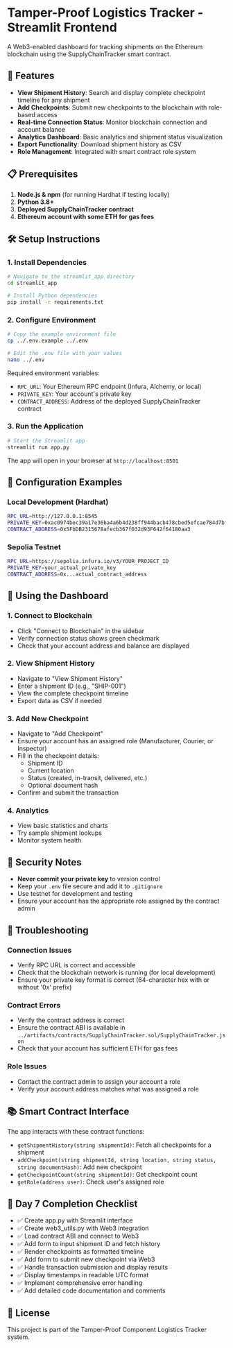# Tamper-Proof Logistics Tracker - Streamlit Frontend

A Web3-enabled dashboard for tracking shipments on the Ethereum blockchain using the SupplyChainTracker smart contract.

## 🚀 Features

- **View Shipment History**: Search and display complete checkpoint timeline for any shipment
- **Add Checkpoints**: Submit new checkpoints to the blockchain with role-based access
- **Real-time Connection Status**: Monitor blockchain connection and account balance
- **Analytics Dashboard**: Basic analytics and shipment status visualization
- **Export Functionality**: Download shipment history as CSV
- **Role Management**: Integrated with smart contract role system

## 📋 Prerequisites

1. **Node.js & npm** (for running Hardhat if testing locally)
2. **Python 3.8+**
3. **Deployed SupplyChainTracker contract**
4. **Ethereum account with some ETH for gas fees**

## 🛠️ Setup Instructions

### 1. Install Dependencies

```bash
# Navigate to the streamlit_app directory
cd streamlit_app

# Install Python dependencies
pip install -r requirements.txt
```

### 2. Configure Environment

```bash
# Copy the example environment file
cp ../.env.example ../.env

# Edit the .env file with your values
nano ../.env
```

Required environment variables:
- `RPC_URL`: Your Ethereum RPC endpoint (Infura, Alchemy, or local)
- `PRIVATE_KEY`: Your account's private key
- `CONTRACT_ADDRESS`: Address of the deployed SupplyChainTracker contract

### 3. Run the Application

```bash
# Start the Streamlit app
streamlit run app.py
```

The app will open in your browser at `http://localhost:8501`

## 🔧 Configuration Examples

### Local Development (Hardhat)
```bash
RPC_URL=http://127.0.0.1:8545
PRIVATE_KEY=0xac0974bec39a17e36ba4a6b4d238ff944bacb478cbed5efcae784d7bf4f2ff80
CONTRACT_ADDRESS=0x5FbDB2315678afecb367f032d93F642f64180aa3
```

### Sepolia Testnet
```bash
RPC_URL=https://sepolia.infura.io/v3/YOUR_PROJECT_ID
PRIVATE_KEY=your_actual_private_key
CONTRACT_ADDRESS=0x...actual_contract_address
```

## 📱 Using the Dashboard

### 1. Connect to Blockchain
- Click "Connect to Blockchain" in the sidebar
- Verify connection status shows green checkmark
- Check that your account address and balance are displayed

### 2. View Shipment History
- Navigate to "View Shipment History"
- Enter a shipment ID (e.g., "SHIP-001")
- View the complete checkpoint timeline
- Export data as CSV if needed

### 3. Add New Checkpoint
- Navigate to "Add Checkpoint"
- Ensure your account has an assigned role (Manufacturer, Courier, or Inspector)
- Fill in the checkpoint details:
  - Shipment ID
  - Current location
  - Status (created, in-transit, delivered, etc.)
  - Optional document hash
- Confirm and submit the transaction

### 4. Analytics
- View basic statistics and charts
- Try sample shipment lookups
- Monitor system health

## 🔐 Security Notes

- **Never commit your private key** to version control
- Keep your `.env` file secure and add it to `.gitignore`
- Use testnet for development and testing
- Ensure your account has the appropriate role assigned by the contract admin

## 🐛 Troubleshooting

### Connection Issues
- Verify RPC URL is correct and accessible
- Check that the blockchain network is running (for local development)
- Ensure your private key format is correct (64-character hex with or without '0x' prefix)

### Contract Errors
- Verify the contract address is correct
- Ensure the contract ABI is available in `../artifacts/contracts/SupplyChainTracker.sol/SupplyChainTracker.json`
- Check that your account has sufficient ETH for gas fees

### Role Issues
- Contact the contract admin to assign your account a role
- Verify your account address matches what was assigned a role

## 📚 Smart Contract Interface

The app interacts with these contract functions:

- `getShipmentHistory(string shipmentId)`: Fetch all checkpoints for a shipment
- `addCheckpoint(string shipmentId, string location, string status, string documentHash)`: Add new checkpoint
- `getCheckpointCount(string shipmentId)`: Get checkpoint count
- `getRole(address user)`: Check user's assigned role

## 🎯 Day 7 Completion Checklist

- ✅ Create app.py with Streamlit interface
- ✅ Create web3_utils.py with Web3 integration
- ✅ Load contract ABI and connect to Web3
- ✅ Add form to input shipment ID and fetch history
- ✅ Render checkpoints as formatted timeline
- ✅ Add form to submit new checkpoint via Web3
- ✅ Handle transaction submission and display results
- ✅ Display timestamps in readable UTC format
- ✅ Implement comprehensive error handling
- ✅ Add detailed code documentation and comments

## 📄 License

This project is part of the Tamper-Proof Component Logistics Tracker system. 